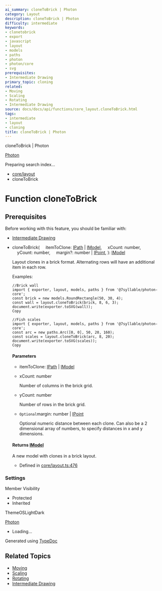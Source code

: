 ```yaml
---
ai_summary: cloneToBrick | Photon
category: Layout
description: cloneToBrick | Photon
difficulty: intermediate
keywords:
- clonetobrick
- export
- javascript
- layout
- models
- paths
- photon
- photon/core
- svg
prerequisites:
- Intermediate Drawing
primary_topic: cloning
related:
- Moving
- Scaling
- Rotating
- Intermediate Drawing
source: docs/docs/api/functions/core_layout.cloneToBrick.html
tags:
- intermediate
- layout
- cloning
title: cloneToBrick | Photon
---
```

cloneToBrick | Photon

[Photon](../index.md)




Preparing search index...

* [core/layout](../modules/core_layout.md)
* cloneToBrick

# Function cloneToBrick

## Prerequisites

Before working with this feature, you should be familiar with:

- [Intermediate Drawing](../index.md)


* cloneToBrick(
      itemToClone: [IPath](../interfaces/core_schema.IPath.md) | [IModel](../interfaces/core_schema.IModel.md),
      xCount: number,
      yCount: number,
      margin?: number | [IPoint](../interfaces/core_schema.IPoint.md),
  ): [IModel](../interfaces/core_schema.IModel.md)

  Layout clones in a brick format. Alternating rows will have an additional item in each row.

  Examples:

  ```
  //Brick wall
  import { exporter, layout, models, paths } from '@7syllable/photon-core';
  const brick = new models.RoundRectangle(50, 30, 4);
  const wall = layout.cloneToBrick(brick, 8, 6, 3);
  document.write(exporter.toSVG(wall));
  Copy
  ```

  ```
  //Fish scales
  import { exporter, layout, models, paths } from '@7syllable/photon-core';
  const arc = new paths.Arc([0, 0], 50, 20, 160);
  const scales = layout.cloneToBrick(arc, 8, 20);
  document.write(exporter.toSVG(scales));
  Copy
  ```

  #### Parameters

  + itemToClone: [IPath](../interfaces/core_schema.IPath.md) | [IModel](../interfaces/core_schema.IModel.md)
  + xCount: number

    Number of columns in the brick grid.
  + yCount: number

    Number of rows in the brick grid.
  + `Optional`margin: number | [IPoint](../interfaces/core_schema.IPoint.md)

    Optional numeric distance between each clone. Can also be a 2 dimensional array of numbers, to specify distances in x and y dimensions.

  #### Returns [IModel](../interfaces/core_schema.IModel.md)

  A new model with clones in a brick layout.

  + Defined in [core/layout.ts:476](https://github.com/mwhite454/photon/blob/main/packages/photon/src/core/layout.ts#L476)

### Settings

Member Visibility

* Protected
* Inherited

ThemeOSLightDark

[Photon](../index.md)

* Loading...

Generated using [TypeDoc](https://typedoc.org/)

## Related Topics

- [Moving](../index.md)
- [Scaling](../index.md)
- [Rotating](../index.md)
- [Intermediate Drawing](../index.md)

